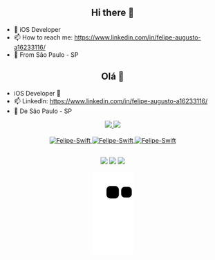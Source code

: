 <h2 align="center"> Hi there 👋 </h2>

- 🌱 iOS Developer
- 📫 How to reach me: https://www.linkedin.com/in/felipe-augusto-a16233116/
- 🏡 From São Paulo - SP

<h2 align="center">Olá 👋</h2>

- iOS Developer 👊
- 📫 Linkedln: https://www.linkedin.com/in/felipe-augusto-a16233116/
- 🏡 De São Paulo - SP

<div align="center">
  <a href="https://github.com/augusto-felipe">
  <img height="180em" src="https://github-readme-stats.vercel.app/api?username=augusto-felipe&show_icons=true&theme=clear&include_all_commits=true&count_private=true"/>
  <img height="180em" src="https://github-readme-stats.vercel.app/api/top-langs/?username=augusto-felipe&layout=compact&langs_count=7&theme=clear"/>
</div>
<div align="center" style="display: inline_block"><br>
  <img align="center" alt="Felipe-Swift" height="50" width="45" src="https://cdn.jsdelivr.net/gh/devicons/devicon/icons/swift/swift-original.svg">
  <img align="center" alt="Felipe-Swift" height="50" width="45" src="https://cdn.jsdelivr.net/gh/devicons/devicon/icons/csharp/csharp-original.svg" />
  <img align="center" alt="Felipe-Swift" height="50" width="45" src="https://cdn.jsdelivr.net/gh/devicons/devicon/icons/ruby/ruby-original.svg" />    
</div>
  
  ##
 
<div align="center"> 
  <a href="https://instagram.com/augustto_lippe" target="_blank"><img src="https://img.shields.io/badge/-Instagram-%23E4405F?style=for-the-badge&logo=instagram&logoColor=white" target="_blank"></a>
  <a href = "mailto:felipeaugusto_correia@outlook.com"><img src="https://img.shields.io/badge/Microsoft_Outlook-0078D4?style=for-the-badge&logo=microsoft-outlook&logoColor=white" target="_blank"></a>
  <a href="https://www.linkedin.com/in/felipe-augusto-a16233116" target="_blank"><img src="https://img.shields.io/badge/-LinkedIn-%230077B5?style=for-the-badge&logo=linkedin&logoColor=white" target="_blank"></a> 


![snake gif](https://github.com/augusto-felipe/augusto-felipe/blob/output/github-contribution-grid-snake.svg)
